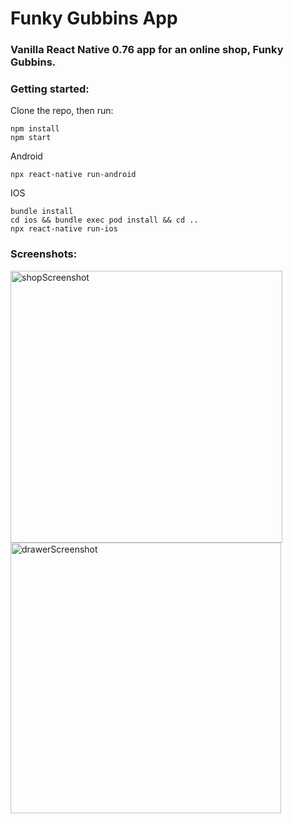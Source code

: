 # Funky Gubbins App

### Vanilla React Native 0.76 app for an online shop, Funky Gubbins.


### Getting started:
Clone the repo, then run:


```
npm install
npm start
```

Android
```
npx react-native run-android
```


IOS
```
bundle install
cd ios && bundle exec pod install && cd ..
npx react-native run-ios
```

### Screenshots:
<img width="435" alt="shopScreenshot" src="https://github.com/user-attachments/assets/49e1f51d-89be-4981-9b31-ac9ef5e33891" />

<img width="433" alt="drawerScreenshot" src="https://github.com/user-attachments/assets/27fe5923-c3e1-45ee-9f10-df89e0a9c1b9" />
